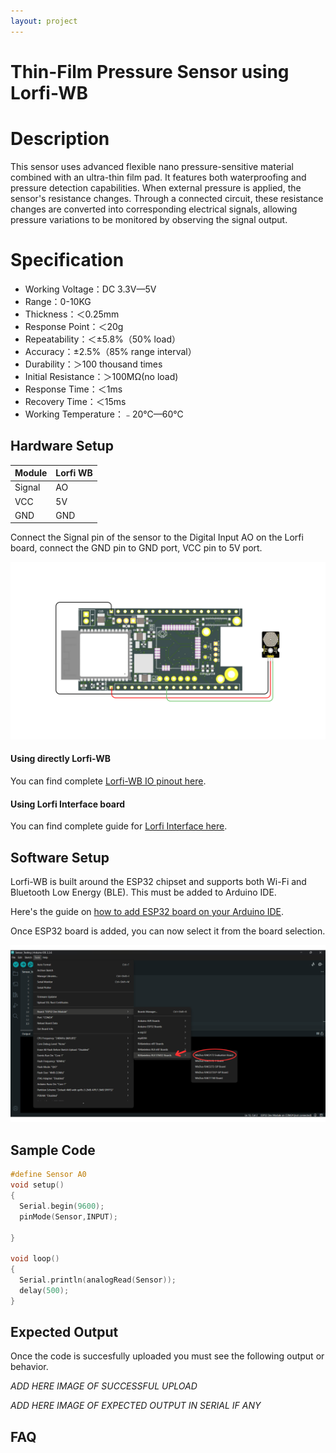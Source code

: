 ```yaml
---
layout: project
---
```


# Thin-Film Pressure Sensor using Lorfi-WB

# Description

This sensor uses advanced flexible nano pressure-sensitive material combined with an ultra-thin film pad. It features both waterproofing and pressure detection capabilities. When external pressure is applied, the sensor's resistance changes. Through a connected circuit, these resistance changes are converted into corresponding electrical signals, allowing pressure variations to be monitored by observing the signal output.

# Specification

- Working Voltage：DC 3.3V—5V
- Range：0-10KG
- Thickness：＜0.25mm
- Response Point：＜20g
- Repeatability：＜±5.8%（50% load）
- Accuracy：±2.5%（85% range interval）
- Durability：＞100 thousand times
- Initial Resistance：＞100MΩ(no load)
- Response Time：＜1ms
- Recovery Time：＜15ms
- Working Temperature：﹣20℃—60℃

## Hardware Setup

|     Module    |   Lorfi WB  |
|---------------|-------------|
| Signal        | AO          |
| VCC           | 5V          |
| GND           | GND         |

Connect the Signal pin of the sensor to the Digital Input AO on the Lorfi board, connect the GND pin to GND port, VCC pin to 5V port.

![Thin-Film Pressure Sensor](\assets\Images\LORFI_Components\Lorfi-WB_Sensors\21.png)

#### Using directly Lorfi-WB

You can find complete <a href="/docs/Hardware_Guide.html">Lorfi-WB IO pinout here</a>.

#### Using Lorfi Interface board

You can find complete guide for <a href="/docs/Hardware_Guide.html">Lorfi Interface here</a>.

## Software Setup

Lorfi-WB is built around the ESP32 chipset and supports both Wi-Fi and Bluetooth Low Energy (BLE). This must be added to Arduino IDE.

Here's the guide on <a href="/docs/Software_Guide.html">how to add ESP32 board on your Arduino IDE</a>.

Once ESP32 board is added, you can now select it from the board selection.

![Software Guide 4](\assets\Images\LORFI_Components\Software-Guide_Images\Software_Guide4.png)

## **Sample Code**
```c
#define Sensor A0
void setup()
{
  Serial.begin(9600);
  pinMode(Sensor,INPUT);

}

void loop() 
{
  Serial.println(analogRead(Sensor));
  delay(500);
}
```

## Expected Output

Once the code is succesfully uploaded you must see the following output or behavior.

*ADD HERE IMAGE OF SUCCESSFUL UPLOAD*

*ADD HERE IMAGE OF EXPECTED OUTPUT IN SERIAL IF ANY*

## FAQ
